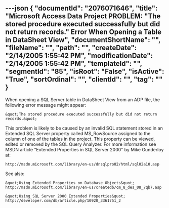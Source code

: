 ---json
{
  "documentId": "2076071646",
  "title": "Microsoft Access Data Project PROBLEM: &quot;The stored procedure executed successfully but did not return records.&quot; Error When Opening a Table in DataSheet View",
  "documentShortName": "",
  "fileName": "",
  "path": "",
  "createDate": "2/14/2005 1:55:42 PM",
  "modificationDate": "2/14/2005 1:55:42 PM",
  "templateId": "",
  "segmentId": "85",
  "isRoot": "False",
  "isActive": "True",
  "sortOrdinal": "",
  "clientId": "",
  "tag": ""
}
---

When opening a SQL Server table in DataSheet View from an ADP file, the following error message might appear:

    &quot;The stored procedure executed successfully but did not return records.&quot;

This problem is likely to be caused by an invalid SQL statement stored in an Extended SQL Server property called MS_RowSource assigned to the column of one of the tables in the project. This property can be viewed, edited or removed by the SQL Query Analyzer. For more information see MSDN article &quot;Extended Properties in SQL Server 2000&quot; by Mike Gunderloy at:

    http://msdn.microsoft.com/library/en-us/dnsqlpro02/html/sql02a10.asp

See also:

    &quot;Using Extended Properties on Database Objects&quot;
    http://msdn.microsoft.com/library/en-us/createdb/cm_8_des_08_7qb7.asp

    &quot;Using SQL Server 2000 Extended Properties&quot;
    http://developer.com/db/article.php/10920_3361751_2
